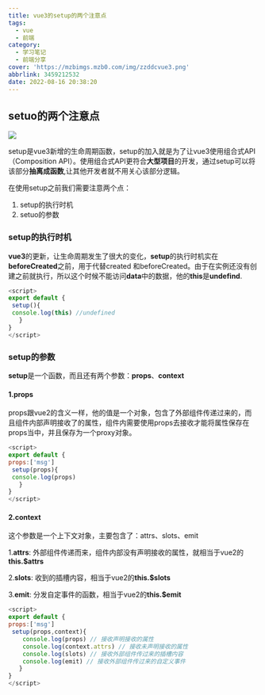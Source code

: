 ```yaml
---
title: vue3的setup的两个注意点
tags:
  - vue
  - 前端
category:
  - 学习笔记
  - 前端分享
cover: 'https://mzbimgs.mzb0.com/img/zzddcvue3.png'
abbrlink: 3459212532
date: 2022-08-16 20:38:20
---
```


## setuo的两个注意点

![](https://mzbimgs.mzb0.com/img/zzddcvue3.png)

setup是vue3新增的生命周期函数，setup的加入就是为了让vue3使用组合式API（Composition API）。使用组合式API更符合**大型项目**的开发，通过setup可以将该部分**抽离成函数**,让其他开发者就不用关心该部分逻辑。

在使用setup之前我们需要注意两个点：

1. setup的执行时机
2. setuo的参数

### setup的执行时机

**vue3**的更新，让生命周期发生了很大的变化，**setup**的执行时机实在**beforeCreated**之前，用于代替created 和beforeCreated。由于在实例还没有创建之前就执行，所以这个时候不能访问**data**中的数据，他的**this**是**undefind**.

~~~js
<script>
export default {
 setup(){
 console.log(this) //undefined
   }
}
</script>
~~~

### setup的参数

**setup**是一个函数，而且还有两个参数：**props**、**context**

#### 1.props

props跟vue2的含义一样，他的值是一个对象，包含了外部组件传递过来的，而且组件内部声明接收了的属性，组件内需要使用props去接收才能将属性保存在props当中，并且保存为一个proxy对象。

~~~js
<script>
export default {
props:['msg']
 setup(props){
 console.log(props)
   }
}
</script>
~~~

#### 2.context

这个参数是一个上下文对象，主要包含了：attrs、slots、emit

1.**attrs**: 外部组件传递而来，组件内部没有声明接收的属性，就相当于vue2的**this.$attrs**

2.**slots**: 收到的插槽内容，相当于vue2的**this.$slots**

3.**emit**: 分发自定事件的函数，相当于vue2的**this.$emit**

~~~js
<script>
export default {
props:['msg']
 setup(props,context){
 	console.log(props) // 接收声明接收的属性
    console.log(context.attrs) // 接收未声明接收的属性
    console.log(slots) // 接收外部组件传过来的插槽内容
    console.log(emit) // 接收外部组件传过来的自定义事件
   }
}
</script>
~~~

